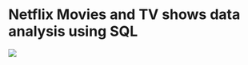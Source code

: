 # Netflix Movies and TV shows data analysis using SQL 

![](https://github.com/najirh/netflix_sql_project/blob/main/logo.png)
